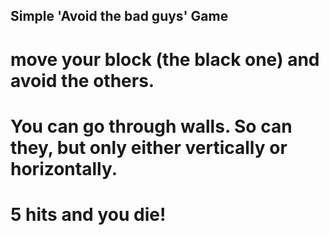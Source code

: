 ## Simple 'Avoid the bad guys' Game
# move your block (the black one) and avoid the others. 
# You can go through walls. So can they, but only either vertically or horizontally.
# 5 hits and you die!